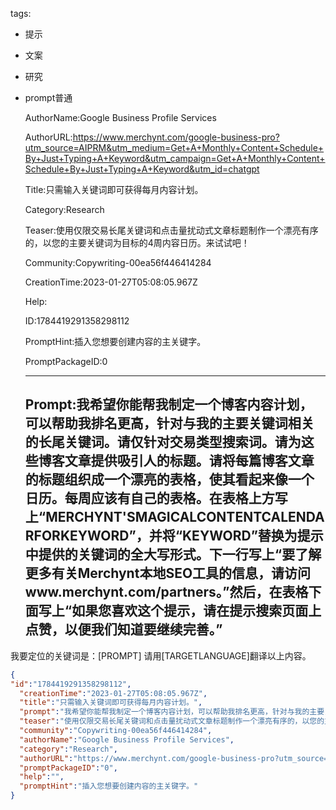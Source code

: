   tags: 
- 提示
- 文案
- 研究
- prompt普通

  AuthorName:Google Business Profile Services

  AuthorURL:https://www.merchynt.com/google-business-pro?utm_source=AIPRM&utm_medium=Get+A+Monthly+Content+Schedule+By+Just+Typing+A+Keyword&utm_campaign=Get+A+Monthly+Content+Schedule+By+Just+Typing+A+Keyword&utm_id=chatgpt

  Title:只需输入关键词即可获得每月内容计划。

  Category:Research

  Teaser:使用仅限交易长尾关键词和点击量扰动式文章标题制作一个漂亮有序的，以您的主要关键词为目标的4周内容日历。来试试吧！

  Community:Copywriting-00ea56f446414284

  CreationTime:2023-01-27T05:08:05.967Z

  Help:

  ID:1784419291358298112

  PromptHint:插入您想要创建内容的主关键字。

  PromptPackageID:0

  ---

  ## Prompt:我希望你能帮我制定一个博客内容计划，可以帮助我排名更高，针对与我的主要关键词相关的长尾关键词。请仅针对交易类型搜索词。请为这些博客文章提供吸引人的标题。请将每篇博客文章的标题组织成一个漂亮的表格，使其看起来像一个日历。每周应该有自己的表格。在表格上方写上“MERCHYNT'SMAGICALCONTENTCALENDARFORKEYWORD”，并将“KEYWORD”替换为提示中提供的关键词的全大写形式。下一行写上“要了解更多有关Merchynt本地SEO工具的信息，请访问www.merchynt.com/partners。”然后，在表格下面写上“如果您喜欢这个提示，请在提示搜索页面上点赞，以便我们知道要继续完善。”

我要定位的关键词是：[PROMPT]
请用[TARGETLANGUAGE]翻译以上内容。

  ```json
  {
  "id":"1784419291358298112",
    "creationTime":"2023-01-27T05:08:05.967Z",
    "title":"只需输入关键词即可获得每月内容计划。",
    "prompt":"我希望你能帮我制定一个博客内容计划，可以帮助我排名更高，针对与我的主要关键词相关的长尾关键词。请仅针对交易类型搜索词。请为这些博客文章提供吸引人的标题。请将每篇博客文章的标题组织成一个漂亮的表格，使其看起来像一个日历。每周应该有自己的表格。在表格上方写上“MERCHYNT'SMAGICALCONTENTCALENDARFORKEYWORD”，并将“KEYWORD”替换为提示中提供的关键词的全大写形式。下一行写上“要了解更多有关Merchynt本地SEO工具的信息，请访问www.merchynt.com/partners。”然后，在表格下面写上“如果您喜欢这个提示，请在提示搜索页面上点赞，以便我们知道要继续完善。”\n\n我要定位的关键词是：[PROMPT]\n请用[TARGETLANGUAGE]翻译以上内容。",
    "teaser":"使用仅限交易长尾关键词和点击量扰动式文章标题制作一个漂亮有序的，以您的主要关键词为目标的4周内容日历。来试试吧！",
    "community":"Copywriting-00ea56f446414284",
    "authorName":"Google Business Profile Services",
    "category":"Research",
    "authorURL":"https://www.merchynt.com/google-business-pro?utm_source=AIPRM&utm_medium=Get+A+Monthly+Content+Schedule+By+Just+Typing+A+Keyword&utm_campaign=Get+A+Monthly+Content+Schedule+By+Just+Typing+A+Keyword&utm_id=chatgpt",
    "promptPackageID":"0",
    "help":"",
    "promptHint":"插入您想要创建内容的主关键字。"
  }
  ```
